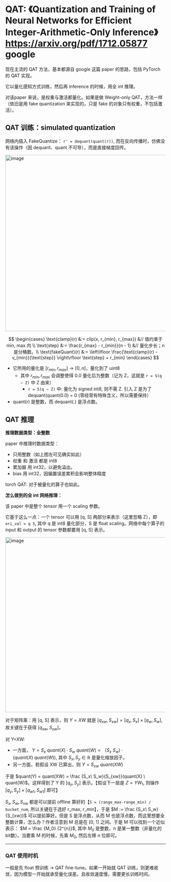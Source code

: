 # QAT: 《Quantization and Training of Neural Networks for Efficient Integer-Arithmetic-Only Inference》 https://arxiv.org/pdf/1712.05877 google

现在主流的 QAT 方法，基本都源自 google 这篇 paper 的思路，包括 PyTorch 的 QAT 实现。

它以量化感知方式训练，然后再 inference 的时候，用全 int 推理。

对该paper 来说，是权重与激活都量化。如果是做 Weight-only QAT，方法一样（依旧是用 fake quantization 来实现的，只是 fake 的对象只有权重，不包括激活）。

## QAT 训练：simulated quantization

网络内插入 FakeQuantize： `r' = dequant(quant(r))`, 而在反向传播时，仿佛没有该操作（因 dequant、quant 不可导），而是直接梯度回传。

<img width="588" height="552" alt="image" src="https://github.com/user-attachments/assets/efecb52b-208c-4a40-b82b-ccf088c73ddb" />

$$
\begin{cases}
\text{clamp}(r) &:= clip(x, r_{min}, r_{max}) &// 值约束于 min, max 内 \\
\text{step} &:= \frac{r_{max} - r_{min}}{n - 1} &// 量化步长；n是分桶数。\\
\text{fakeQuant}(r) &:= \left\lfloor \frac{\text{clamp}(r) - v_{min}}{\text{step}} \right\rfloor \text{step} + r_{min}
\end{cases}
$$

- 它所用的量化是 $[r_{min}, r_{max}] \rightarrow [0, n]$，量化到了 uint8
  - 其中 $r_{min}, r_{max}$ 会调整使得 0.0 量化后为整数（记为 Z，这就是 `r = S(q − Z)` 中 Z 由来）
    - `r = S(q − Z)` 中: 量化为 signed int8, 则不需 Z. 引入 Z 是为了 dequant(quant(0.0) = 0 (零经常有特殊含义，所以需要保持）
- quant(r) 是整数，而 dequant(.) 是浮点数。

## QAT 推理

**推理数据类型：全整数**

paper 中推理时数据类型：
- 只用整数（如上图左可见确实如此）
 - 权重 和 激活 都是 int8
 - 累加器 用 int32，以避免溢出。
 - bias 用 int32，因偏置误差累积会影响整体精度

torch QAT: 对于被量化的算子也如此。

**怎么做到的全 int 网络推理：**

该 paper 中是整个 tensor 用一个 scaling 参数。

它基于这么一点：一个 tensor 可以用 [q, S] 两部分来表示（这里忽略 Z），即 `ori_val = q S`, 其中 q 是 int8 量化部分，S 是 float scaling。网络中每个算子的input 和 output 的 tensor 参数都要用 [q, S] 表示。

<img width="526" height="548" alt="image" src="https://github.com/user-attachments/assets/9eebe282-ddc4-4ff1-82b0-2a62827938d7" />

对于矩阵乘：用 [q, S] 表示，则 $Y=XW$ 就是 $[q_{xw}, S_{xw}] = [q_x, S_x] \times [q_w, S_w]$, 故关键在于获得 $[q_{xw}, S_{xw}]$。

对 Y=XW:
- 一方面， $Y = S_x \ quant(X) \cdot S_w \ quant(W)=（S_x\ S_w)\cdot(quant(X) \ quant(W))$, 其中 $S_x, S_y \in \mathbb{R}$ 是量化缩放因子。
- 另一方面，若假设 XW 已算出，则 $Y = S_{xw} \ quant(XW)$

于是 $quant(Y) = quant(XW) = \frac {S_x\ S_w}{S_{xw}}(quant(X) \ quant(W)$。这样得到了 Y 的 $[q_y, S_y]$ 表示。【假设下一层是 $Z=Y W_1$, 则操作 $[q_y, S_y] \times [q_{w1}, S_{w1}]$ 即可】

$S_x, S_w, S_{xw}$ 都是可以提前 offline 算好的【`S = (range_max-range_min) / bucket_num`, 所以关键在于选好 r_max, r_min】，于是 $M := \frac {S_x\ S_w}{S_{xw}}$ 可以提前算好。但是 S 是浮点数，从而 M 也是浮点数，而这里想要全整数计算，怎么办？作者注意到 M 总是在 [0, 1] 之间。于是 M 可以找到一个近似表示： $M = \frac {M_0} {2^{n}}$, 其中 $M_0$ 是整数，n 是某一整数（非量化的bit数）。当要乘 M 的时候，先乘 $M_0$, 然后左移 n 位即可。

---

### QAT 使用时机

一般是先 float 预训练 → QAT fine-tune。如果一开始就 QAT 训练，则更难收敛，因为模型一开始就承受量化误差。且收敛速度慢，需要更长训练时间。
